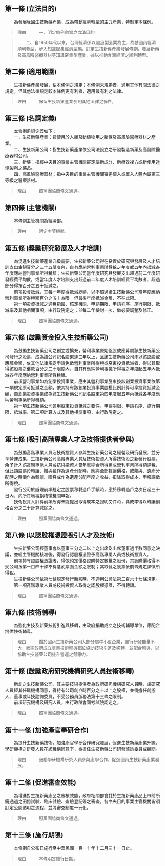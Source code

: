第一條 (立法目的)
-----------------
　　為發展我國生技新藥產業，成為帶動經濟轉型的主力產業，特制定本條例。  
> 理由：　　一、明定條例宗旨之立法目的。

> 　　二、自1950年代以來，台灣經濟係以發展製造業為主，為使國內經濟順利轉型，步入知識密集經濟型態，訂定生技新藥產業發展條例，發展新藥及高風險醫療器材等知識密集型產業，據以推動台灣經濟之順利轉型。



第二條 (適用範圍)
-----------------
　　生技新藥產業發展，依本條例之規定；本條例未規定者，適用其他有關法律之規定。但其他法律規定較本條例更有利者，適用最有利之法律。  
> 理由：　　保留生技新藥產業引用其他法律之彈性。



第三條 (名詞定義)
-----------------
　　本條例用詞定義如下：  
　　一、生技新藥產業：指使用於人類及動植物用之新藥及高風險醫療器材之產業。  
　　二、生技新藥公司：指生技新藥產業依公司法設立之研發製造新藥及高風險醫療器材公司。  
　　三、新藥：指經中央目的事業主管機關審定屬新成分、新療效複方或新使用途徑製劑之藥品。  
　　四、高風險醫療器材：指中央目的事業主管機關審定植入或置入人體內屬第三等級之醫療器材。  
> 理由：　　照黨團協商條文通過。



第四條 (主管機關)
-----------------
　　本條例主管機關為經濟部。  
> 理由：　　明定主管機關。



第五條 (獎勵研究發展及人才培訓)
-------------------------------
　　為促進生技新藥產業升級需要，生技新藥公司得在投資於研究與發展及人才培訓支出金額百分之三十五限度內，自有應納營利事業所得稅之年度起五年內抵減各年度應納營利事業所得稅額；生技新藥公司當年度研究與發展支出超過前二年度研發經費平均數，或當年度人才培訓支出超過前二年度人才培訓經費平均數者，超過部分得按百分之五十抵減之。  
　　前項投資抵減，其每一年度得抵減總額，以不超過該生技新藥公司當年度應納營利事業所得稅額百分之五十為限。但最後年度抵減金額，不在此限。  
　　第一項投資抵減之適用範圍、核定機關、申請期限、申請程序、施行期限、抵減率及其他相關事項，由行政院定之；並每二年檢討一次，做必要調整及修正。  
> 理由：　　照黨團協商條文通過。



第六條 (鼓勵資金投入生技新藥公司)
---------------------------------
　　為鼓勵生技新藥公司之創立或擴充，營利事業原始認股或應募屬該生技新藥公司發行之股票，成為該公司記名股東達三年以上，且該生技新藥公司未以該認股或應募金額，依其他法律規定申請免徵營利事業所得稅或股東投資抵減者，得以其取得該股票之價款百分之二十限度內，自其有應納營利事業所得稅之年度起五年內抵減各年度應納營利事業所得稅額。  
　　前項營利事業如為創業投資事業，應由其營利事業股東按該創業投資事業依第一項規定原可抵減之金額，依其持有該創業投資事業股權比例計算可享投資抵減金額，自創業投資事業成為該生技新藥公司記名股東第四年度起五年內抵減各年度應納營利事業所得稅額。  
　　第一項生技新藥公司適用股東投資抵減之要件、申請期限、申請程序、施行期限、抵減率、第二項計算方式及其他相關事項，由行政院定之。  
> 理由：　　照黨團協商條文通過。



第七條 (吸引高階專業人才及技術提供者參與)
-----------------------------------------
　　為鼓勵高階專業人員及技術投資人參與生技新藥公司之經營及研究發展，並分享營運成果，生技新藥公司高階專業人員及技術投資人所得技術股之新發行股票，免予計入該高階專業人員或技術投資人當年度綜合所得額或營利事業所得額課稅。但此類股票於轉讓、贈與或作為遺產分配時，應將全部轉讓價格，或贈與、遺產分配時之時價作為轉讓、贈與或作為遺產分配年度之收益，扣除取得成本，申報課徵所得稅。  
　　發行公司於辦理前項規定之股票移轉過戶手續時，應於移轉過戶之次日起三十日內，向所在地稅捐稽徵機關申報。  
　　技術投資人計算前項所得未能提出取得成本之證明文件時，其成本得以轉讓價格百分之三十計算減除之。  
> 理由：　　照黨團協商條文通過。



第八條 (以認股權憑證吸引人才及技術)
-----------------------------------
　　生技新藥公司經董事會以董事三分之二以上之出席及出席董事過半數同意之決議，並經主管機關核准後，得發行認股權憑證予高階專業人員或技術投資人。  
　　前項持有認股權憑證者，得依約定價格認購特定數量之股份，其認購價格得不受公司法第一百四十條不得低於票面金額之限制；其取得之股票依前條規定課徵所得稅。  
　　生技新藥公司依第七條規定發行新股時，不適用公司法第二百六十七條規定。  
　　第一項高階專業人員或技術投資人取得之認股權憑證，不得轉讓。  
> 理由：　　照黨團協商條文通過。



第九條 (技術輔導)
-----------------
　　為強化生技及新藥技術引進與移轉，由政府捐助成立之技術輔導單位，應配合提供技術輔導。  
> 理由：　　鑑於國內生技新藥公司大部分屬中小型企業，自行研發能量不大，亟需政府成立專業技術輔導單位協助技術引進及移轉，並配合輔導，以協助生技醫藥公司提升營運之競爭力。



第十條 (鼓勵政府研究機構研究人員技術移轉)
-----------------------------------------
　　新創之生技新藥公司，其主要技術提供者為政府研究機構研究人員時，該研究人員經其任職機構同意，得持有公司創立時百分之十以上之股權，並得擔任創辦人、董事或科技諮詢委員，不受公務員服務法第十三條之限制。  
　　前項研究機構及研究人員，由行政院會同考試院認定之。  
> 理由：　　照黨團協商條文通過。



第十一條 (加強產官學研合作)
---------------------------
　　為提升生技新藥技術，加強產官學研合作研究發展，促進生技新藥產業升級，學研機構之研發人員在該機構同意下，得擔任生技新藥公司研發諮詢委員或顧問。  
> 理由：　　鼓勵學研機構研究人員參與產學合作，促進國內生技新藥產業發展。



第十二條 (促進審查效能)
-----------------------
　　為增進對生技新藥產品之審核效能，政府相關部會對於生技新藥產品上市前所需通過之田間試驗、臨床試驗、查驗登記等之審查，各中央目的事業主管機關皆須訂定公開透明之流程，並將審查制度一元化。  
> 理由：　　照黨團協商條文通過。



第十三條 (施行期限)
-------------------
　　本條例自公布日施行至中華民國一百一十年十二月三十一日止。  
> 理由：　　本條明定施行日期。